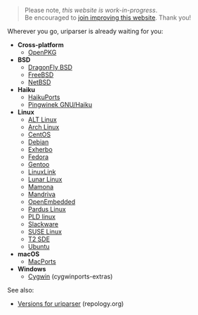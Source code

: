 <!--
.. title: uriparser Packages
.. slug: packages
.. date: 2018-01-06 21:52:32 UTC
.. tags:
.. category:
.. link:
.. description:
.. type: text
-->

> Please note, *this website is work-in-progress*.<br />
Be encouraged to
[join improving this website](https://github.com/uriparser/uriparser.github.io).
Thank you!


Wherever you go, uriparser is already waiting for you:

* __Cross-platform__
    * [OpenPKG](http://www.openpkg.org/product/packages/?package=uriparser)
* __BSD__
    * [DragonFly BSD](http://pkgbox.dragonflybsd.org/packages/DragonFly-2.0/pkgsrc-2008Q2/textproc/)
    * [FreeBSD](http://www.freebsd.org/cgi/cvsweb.cgi/ports/net/uriparser/)
    * [NetBSD](http://pkgsrc.se/textproc/uriparser)
* __Haiku__
    * [HaikuPorts](http://ports.haiku-files.org/wiki/dev-util/uriparser)
    * [Pingwinek GNU/Haiku](http://svn.gna.org/viewcvs/pingwinek/trunk/packages/uriparser/)
* __Linux__
    * [ALT Linux](http://sisyphus.ru/srpm/liburiparser)
    * [Arch Linux](https://www.archlinux.org/packages/?sort=&q=uriparser&maintainer=&flagged=)
    * [CentOS](http://www.andreas-mueller.com/mrepo/centos5-i386/RPMS.at-stable/repoview/uriparser.html)
    * [Debian](http://packages.debian.org/source/uriparser)
    * [Exherbo](http://git.exherbo.org/summer/packages/dev-libs/uriparser/index.html)
    * [Fedora](https://admin.fedoraproject.org/updates/uriparser)
    * [Gentoo](http://packages.gentoo.org/package/dev-libs/uriparser)
    * [LinuxLink](https://src.timesys.com/svn/published/factory/builder/target/software/Application/uriparser/)
    * [Lunar Linux](http://svn.foo-projects.org/svn/lunar/moonbase/trunk/web/uriparser/)
    * [Mamona](http://dev.openbossa.org/mamona/gitweb?p=mamona.git;a=tree;f=packages/liburiparser;hb=HEAD)
    * [Mandriva](https://github.com/OpenMandrivaAssociation/uriparser/blob/master/uriparser.spec)
    * [OpenEmbedded](http://cgit.openembedded.net/cgit.cgi?url=openembedded/tree/packages/liburiparser)
    * [Pardus Linux](http://packages.pardus.org.tr/contrib/source/uriparser.html)
    * [PLD linux](https://github.com/pld-linux/uriparser/blob/master/uriparser.spec)
    * [Slackware](http://repository.slacky.eu/slackware-12.0/development/uriparser/)
    * [SUSE Linux](http://software.opensuse.org/search?q=uriparser)
    * [T2 SDE](http://www.t2-project.org/packages/uriparser.html)
    * [Ubuntu](http://packages.ubuntu.com/source/uriparser)
* __macOS__
    * [MacPorts](http://trac.macports.org/projects/macports/browser/trunk/dports/devel/uriparser)
* __Windows__
    * [Cygwin](https://github.com/cygwinports-extras/uriparser) (cygwinports-extras)


See also:

* [Versions for uriparser](https://repology.org/metapackage/uriparser/versions) (repology.org)
